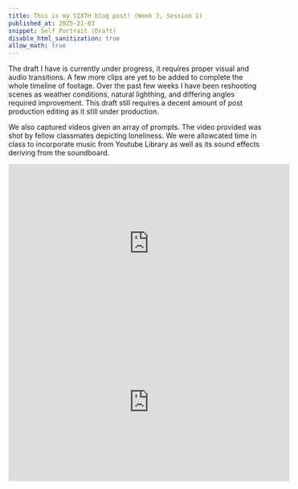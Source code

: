 ```yaml
---
title: This is my SIXTH blog post! (Week 3, Session 1)
published_at: 2025-21-03
snippet: Self Portrait (Draft)
disable_html_sanitization: true
allow_math: true
---
```


The draft I have is currently under progress, it requires proper visual and audio transitions. A few more clips are yet to be added to complete the whole timeline of footage. Over the past few weeks I have been reshooting scenes as weather conditions, natural lighthing, and differing angles required improvement. This draft still requires a decent amount of post production editing as it still under production. 

We also captured videos given an array of prompts. The video provided was shot by fellow classmates depicting loneliness. We were allowcated time in class to incorporate music from Youtube Library as well as its sound effects deriving from the soundboard. 

<iframe width="560" height="315" src="https://www.youtube.com/embed/t5oFYDdAeU4?si=vBA9Ruhcplv7zMi7" title="YouTube video player" frameborder="0" allow="accelerometer; autoplay; clipboard-write; encrypted-media; gyroscope; picture-in-picture; web-share" referrerpolicy="strict-origin-when-cross-origin" allowfullscreen></iframe>

<iframe width="560" height="315" src="https://www.youtube.com/embed/Sqf4asbnzQg?si=TE0knIJJdC6rvVi5" title="YouTube video player" frameborder="0" allow="accelerometer; autoplay; clipboard-write; encrypted-media; gyroscope; picture-in-picture; web-share" referrerpolicy="strict-origin-when-cross-origin" allowfullscreen></iframe>